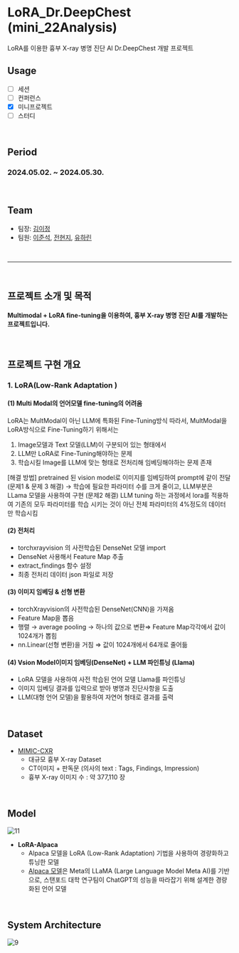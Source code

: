 # LoRA_Dr.DeepChest (mini_22Analysis) 
LoRA를 이용한 흉부 X-ray 병명 진단 AI  Dr.DeepChest 개발 프로젝트
</br>


## Usage
- [ ] 세션
- [ ] 컨퍼런스
- [X] 미니프로젝트
- [ ] 스터디

<br/>

## Period
### 2024.05.02. ~ 2024.05.30.

<br/>

## Team

- 팀장: [김이정](https://github.com/shashamalone)
- 팀원: [이준석](https://github.com/jjunstone7), [전현지](https://github.com/HyunZ118), [유하린](https://github.com/HyunZ118)
<br/>

----
<br/>


## 프로젝트 소개 및 목적
 
#### Multimodal + LoRA fine-tuning을 이용하여, 흉부 X-ray 병명 진단 AI를 개발하는 프로젝트입니다.

<br/>

## 프로젝트 구현 개요
### 1. LoRA(Low-Rank Adaptation )
#### (1) Multi Modal의 언어모델 fine-tuning의 어려움
LoRA는 MultModal이 아닌 LLM에 특화된 Fine-Tuning방식
따라서, MultModal을 LoRA방식으로 Fine-Tuning하기 위해서는
1) Image모델과 Text 모델(LLM)이 구분되어 있는 형태에서
2) LLM만 LoRA로 Fine-Tuning해야하는 문제
3) 학습시킬 Image를 LLM에 맞는 형태로 전처리해 임베딩해야하는 문제 존재

[해결 방법]
pretrained 된 vision model로 이미지를 임베딩하여 prompt에 같이 전달 (문제1 & 문제 3 해결)
→ 학습에 필요한 파라미터 수를 크게 줄이고,  LLM부분은 LLama 모델을 사용하여 구현 (문제2 해결)
LLM tuning 하는 과정에서 lora를 적용하여 기존의 모두 파라미터를 학습 시키는 것이 아닌 전체 파라미터의 4%정도의 데이터만 학습시킴 



#### (2) 전처리
 - torchxrayvision 의 사전학습된 DenseNet 모델 import
 - DenseNet 사용해서 Feature Map 추출
 - extract_findings 함수 설정
 - 최종 전처리 데이터 json 파일로 저장

#### (3) 이미지 임베딩 & 선형 변환
 - torchXrayvision의 사전학습된 DenseNet(CNN)을 가져옴
 - Feature Map을 뽑음
 - 행렬 → average pooling → 하나의 값으로 변환⇒ Feature Map각각에서 값이 1024개가 뽑힘
 - nn.Linear(선형 변환)을 거침 ⇒ 값이 1024개에서 64개로 줄어듦

#### (4) Vsion Model이미지 임베딩(DenseNet) + LLM 파인튜닝  (Llama)
 - LoRA 모델을 사용하여 사전 학습된 언어 모델 Llama를 파인튜닝
 - 이미지 임베딩 결과를 입력으로 받아 병명과 진단사항을 도출
 - LLM(대형 언어 모델)을 활용하여 자연어 형태로 결과를 출력



<br/>

## Dataset
- [MIMIC-CXR](https://paperswithcode.com/dataset/mimic-cxr)
  - 대규모 흉부 X-ray Dataset 
  - CT이미지 + 판독문 (의사의 text : Tags, Findings, Impression)
  - 흉부 X-ray 이미지 수 : 약 377,110 장

<br/>

## Model

![11](https://github.com/user-attachments/assets/cdb9cfc0-3dc9-4c3a-9982-f5879503ba7d)

- **LoRA-Alpaca**
  - Alpaca 모델을 LoRA (Low-Rank Adaptation) 기법을 사용하여 경량화하고 튜닝한 모델
  - [Alpaca 모델](https://github.com/tatsu-lab/stanford_alpaca)은 Meta의 LLaMA (Large Language Model Meta AI)를 기반으로, 스탠포드 대학 연구팀이 ChatGPT의 성능을 따라잡기 위해 설계한 경량화된 언어 모델

<br/>

## System Architecture

![9](https://github.com/user-attachments/assets/c8c9f7dc-299f-45c9-bd89-c9cc5b392d5b)



<br/>


